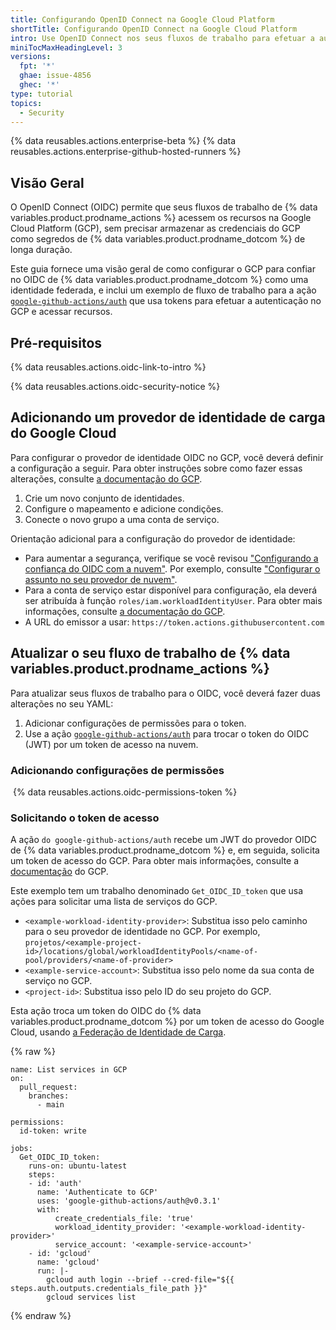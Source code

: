 ```yaml
---
title: Configurando OpenID Connect na Google Cloud Platform
shortTitle: Configurando OpenID Connect na Google Cloud Platform
intro: Use OpenID Connect nos seus fluxos de trabalho para efetuar a autenticação com a Google Cloud Platform.
miniTocMaxHeadingLevel: 3
versions:
  fpt: '*'
  ghae: issue-4856
  ghec: '*'
type: tutorial
topics:
  - Security
---
```


{% data reusables.actions.enterprise-beta %}
{% data reusables.actions.enterprise-github-hosted-runners %}

## Visão Geral

O OpenID Connect (OIDC) permite que seus fluxos de trabalho de {% data variables.product.prodname_actions %} acessem os recursos na Google Cloud Platform (GCP), sem precisar armazenar as credenciais do GCP como segredos de {% data variables.product.prodname_dotcom %} de longa duração.

Este guia fornece uma visão geral de como configurar o GCP para confiar no OIDC de {% data variables.product.prodname_dotcom %} como uma identidade federada, e inclui um exemplo de fluxo de trabalho para a ação [`google-github-actions/auth`](https://github.com/google-github-actions/auth) que usa tokens para efetuar a autenticação no GCP e acessar recursos.

## Pré-requisitos

{% data reusables.actions.oidc-link-to-intro %}

{% data reusables.actions.oidc-security-notice %}

## Adicionando um provedor de identidade de carga do Google Cloud

Para configurar o provedor de identidade OIDC no GCP, você deverá definir a configuração a seguir. Para obter instruções sobre como fazer essas alterações, consulte [a documentação do GCP](https://github.com/google-github-actions/auth).

1. Crie um novo conjunto de identidades.
2. Configure o mapeamento e adicione condições.
3. Conecte o novo grupo a uma conta de serviço.

Orientação adicional para a configuração do provedor de identidade:

- Para aumentar a segurança, verifique se você revisou ["Configurando a confiança do OIDC com a nuvem"](/actions/deployment/security-hardening-your-deployments/about-security-hardening-with-openid-connect#configuring-the-oidc-trust-with-the-cloud). Por exemplo, consulte ["Configurar o assunto no seu provedor de nuvem"](/actions/deployment/security-hardening-your-deployments/about-security-hardening-with-openid-connect#configuring-the-subject-in-your-cloud-provider).
- Para a conta de serviço estar disponível para configuração, ela deverá ser atribuída à função `roles/iam.workloadIdentityUser`. Para obter mais informações, consulte [a documentação do GCP](https://cloud.google.com/iam/docs/workload-identity-federation?_ga=2.114275588.-285296507.1634918453#conditions).
- A URL do emissor a usar: `https://token.actions.githubusercontent.com`

## Atualizar o seu fluxo de trabalho de {% data variables.product.prodname_actions %}

Para atualizar seus fluxos de trabalho para o OIDC, você deverá fazer duas alterações no seu YAML:
1. Adicionar configurações de permissões para o token.
2. Use a ação [`google-github-actions/auth`](https://github.com/google-github-actions/auth) para trocar o token do OIDC (JWT) por um token de acesso na nuvem.

### Adicionando configurações de permissões

 {% data reusables.actions.oidc-permissions-token %}

### Solicitando o token de acesso

A ação `do google-github-actions/auth` recebe um JWT do provedor OIDC de {% data variables.product.prodname_dotcom %} e, em seguida, solicita um token de acesso do GCP. Para obter mais informações, consulte a [documentação](https://github.com/google-github-actions/auth) do GCP.

Este exemplo tem um trabalho denominado `Get_OIDC_ID_token` que usa ações para solicitar uma lista de serviços do GCP.

- `<example-workload-identity-provider>`: Substitua isso pelo caminho para o seu provedor de identidade no GCP. Por exemplo, `projetos/<example-project-id>/locations/global/workloadIdentityPools/<name-of-pool/providers/<name-of-provider>`
- `<example-service-account>`: Substitua isso pelo nome da sua conta de serviço no GCP.
- `<project-id>`: Substitua isso pelo ID do seu projeto do GCP.

Esta ação troca um token do OIDC do {% data variables.product.prodname_dotcom %} por um token de acesso do Google Cloud, usando [a Federação de Identidade de Carga](https://cloud.google.com/iam/docs/workload-identity-federation).

{% raw %}
```yaml{:copy}
name: List services in GCP
on:
  pull_request:
    branches:
      - main

permissions:
  id-token: write

jobs:
  Get_OIDC_ID_token:
    runs-on: ubuntu-latest
    steps:
    - id: 'auth'
      name: 'Authenticate to GCP'
      uses: 'google-github-actions/auth@v0.3.1'
      with:
          create_credentials_file: 'true'
          workload_identity_provider: '<example-workload-identity-provider>'
          service_account: '<example-service-account>'
    - id: 'gcloud'
      name: 'gcloud'
      run: |-
        gcloud auth login --brief --cred-file="${{ steps.auth.outputs.credentials_file_path }}"
        gcloud services list
```
{% endraw %}
